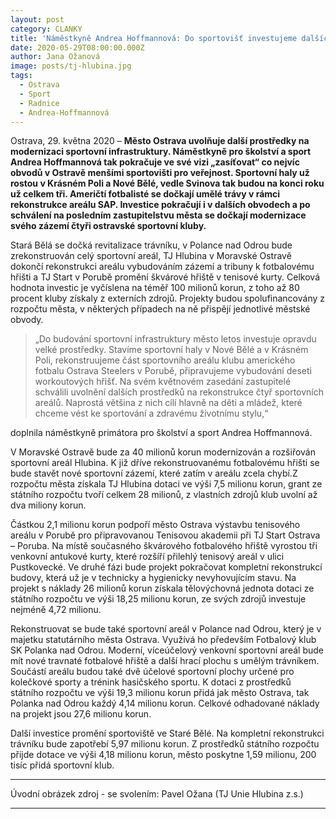 ```yaml
---
layout: post
category: CLANKY
title: 'Náměstkyně Andrea Hoffmannová: Do sportovišť investujeme dalších téměř sto milionů'
date: 2020-05-29T08:00:00.000Z
author: Jana Ožanová
image: posts/tj-hlubina.jpg
tags:
  - Ostrava
  - Sport
  - Radnice
  - Andrea-Hoffmannová
---
```


Ostrava, 29. května 2020 – **Město Ostrava uvolňuje další prostředky na modernizaci sportovní infrastruktury. Náměstkyně pro školství a sport Andrea Hoffmannová tak pokračuje ve své vizi „zasíťovat“ co nejvíc obvodů v Ostravě menšími sportovišti pro veřejnost. Sportovní haly už rostou v Krásném Poli a Nové Bělé, vedle Svinova tak budou na konci roku už celkem tři. Američtí fotbalisté se dočkají umělé trávy v rámci rekonstrukce areálu SAP. Investice pokračují i v dalších obvodech a po schválení na posledním zastupitelstvu města se dočkají modernizace svého zázemí čtyři ostravské sportovní kluby.**

Stará Bělá se dočká revitalizace trávníku, v Polance nad Odrou bude zrekonstruován celý sportovní areál, TJ Hlubina v Moravské Ostravě dokončí rekonstrukci areálu vybudováním zázemí a tribuny k fotbalovému hřišti a TJ Start v Porubě promění škvárové hřiště v tenisové kurty. Celková hodnota investic je vyčíslena na téměř 100 milionů korun, z toho až 80 procent kluby získaly z externích zdrojů. Projekty budou spolufinancovány z rozpočtu města, v některých případech na ně přispějí jednotlivé městské obvody.

> „Do budování sportovní infrastruktury město letos investuje opravdu velké prostředky. Stavíme sportovní haly v Nové Bělé a v Krásném Poli, rekonstruujeme část sportovního areálu klubu amerického fotbalu Ostrava Steelers v Porubě, připravujeme vybudování deseti workoutových hřišť. Na svém květnovém zasedání zastupitelé schválili uvolnění dalších prostředků na rekonstrukce čtyř sportovních areálů. Naprostá většina z nich cílí hlavně na děti a mládež, které chceme vést ke sportování a zdravému životnímu stylu,“

doplnila náměstkyně primátora pro školství a sport Andrea Hoffmannová.

V Moravské Ostravě bude za 40 milionů korun modernizován a rozšiřován sportovní areál Hlubina. K již dříve rekonstruovanému fotbalovému hřišti se bude stavět nové sportovní zázemí, které zatím v areálu zcela chybí.Z rozpočtu města získala TJ Hlubina dotaci ve výši 7,5 milionu korun, grant ze státního rozpočtu tvoří celkem 28 milionů, z vlastních zdrojů klub uvolní až dva miliony korun.

Částkou 2,1 milionu korun podpoří město Ostrava výstavbu tenisového areálu v Porubě pro připravovanou Tenisovou akademii při TJ Start Ostrava – Poruba. Na místě současného škvárového fotbalového hřiště vyrostou tři venkovní antukové kurty, které rozšíří přilehlý tenisový areál v ulici Pustkovecké. Ve druhé fázi bude projekt pokračovat kompletní rekonstrukcí budovy, která už je v technicky a hygienicky nevyhovujícím stavu. Na projekt s náklady 26 milionů korun získala tělovýchovná jednota dotaci ze státního rozpočtu ve výši 18,25 milionu korun, ze svých zdrojů investuje nejméně 4,72 milionu.

Rekonstruovat se bude také sportovní areál v Polance nad Odrou, který je v majetku statutárního města Ostrava. Využívá ho především Fotbalový klub SK Polanka nad Odrou. Moderní, víceúčelový venkovní sportovní areál bude mít nové travnaté fotbalové hřiště a další hrací plochu s umělým trávníkem. Součástí areálu budou také dvě účelové sportovní plochy určené pro kolečkové sporty a trénink hasičského sportu. K dotaci z prostředků státního rozpočtu ve výši 19,3 milionu korun přidá jak město Ostrava, tak Polanka nad Odrou každý 4,14 milionu korun. Celkové odhadované náklady na projekt jsou 27,6 milionu korun.

Další investice promění sportoviště ve Staré Bělé. Na kompletní rekonstrukci trávníku bude zapotřebí 5,97 milionu korun. Z prostředků státního rozpočtu přijde dotace ve výši 4,18 milionu korun, město poskytne 1,59 milionu, 200 tisíc přidá sportovní klub.

---

Úvodní obrázek zdroj - se svolením: Pavel Ožana (TJ Unie Hlubina z.s.)

- - -
